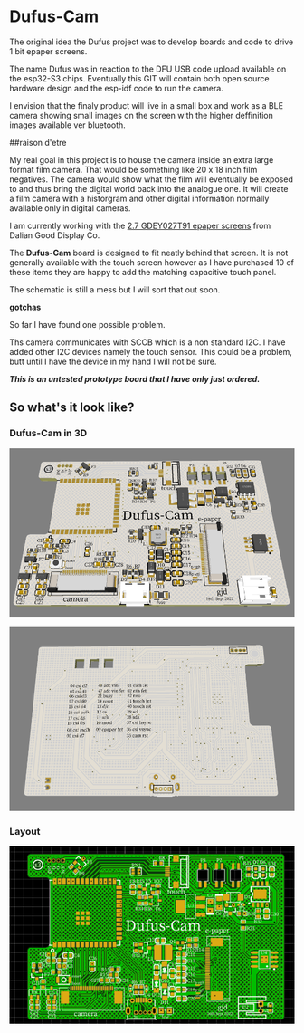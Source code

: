 # Dufus-Cam

The original idea the Dufus project was to develop boards and code to drive 1 bit epaper screens.

The name Dufus was in reaction to the DFU USB code upload available on the esp32-S3 chips.
Eventually this GIT will contain both open source hardware design and the esp-idf code to run the camera.

I envision that the finaly product will live in a small box and work as a BLE camera showing small images on the screen with the higher deffinition images available ver bluetooth.

##raison d'etre

My real goal in this project is to house the camera inside an extra large format film camera. That would be something like 20 x 18 inch film negatives.
The camera would show what the film will eventually be exposed to and thus bring the digital world back into the analogue one. It will create a film camera with a historgram and other digital information normally available only in digital cameras.


I am currently working with the [2.7 GDEY027T91 epaper screens](https://www.good-display.com/product/432.html) from Dalian Good Display Co. 



The **Dufus-Cam** board is designed to fit neatly behind that screen.
It is not generally available with the touch screen however as I have purchased 10 of these items they are happy to add
the matching capacitive touch panel.

The schematic is still a mess but I will sort that out soon.

**gotchas**

So far I have found one possible problem.

Ths camera communicates with SCCB which is a non standard I2C. I have added other I2C devices namely the touch sensor. This could be a problem, butt until I have the device in my hand I will not be sure.


***This is an untested prototype board that I have only just ordered.***


## So what's it look like?
### Dufus-Cam in 3D
![Dufus-Cam 3D](./images/3D.png)

![Dufus-Cam bottom side](./images/Bottom.png)

### Layout
![Dufus-Cam top side](./images/Top.png)

